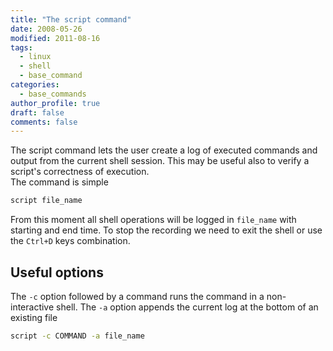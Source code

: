 ```yaml
---
title: "The script command"
date: 2008-05-26
modified: 2011-08-16
tags:
  - linux
  - shell
  - base_command
categories:
  - base_commands
author_profile: true
draft: false
comments: false
---
```


The script command lets the user create a log of executed commands and output from the current shell session. This may be useful also to verify a script's correctness of execution.\
The command is simple

```bash
script file_name
```

From this moment all shell operations will be logged in `file_name` with starting and end time. To stop the recording we need to exit the shell or use the `Ctrl+D` keys combination.

## Useful options

The `-c` option followed by a command runs the command in a non-interactive shell. The `-a` option appends the current log at the bottom of an existing file

```bash
script -c COMMAND -a file_name
```
